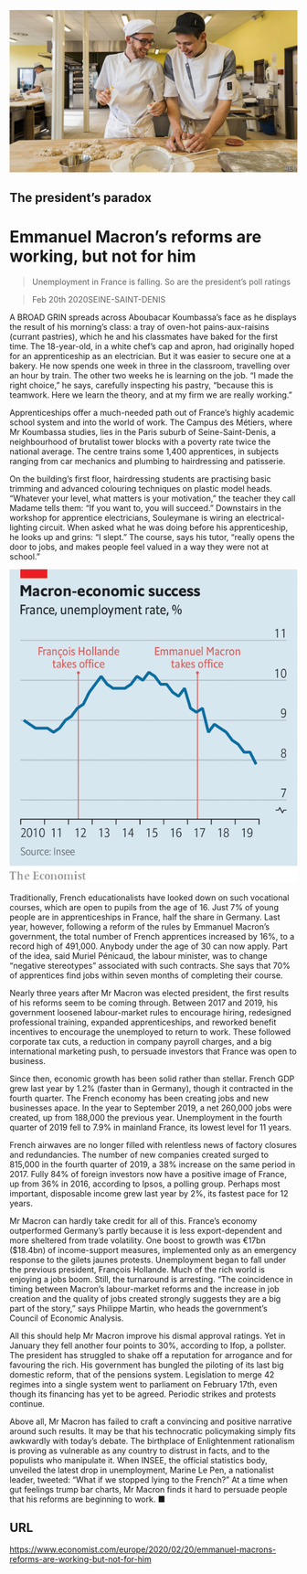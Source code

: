 ![](./images/20200222_EUP001_0.jpg)

## The president’s paradox

# Emmanuel Macron’s reforms are working, but not for him

> Unemployment in France is falling. So are the president’s poll ratings

> Feb 20th 2020SEINE-SAINT-DENIS

A BROAD GRIN spreads across Aboubacar Koumbassa’s face as he displays the result of his morning’s class: a tray of oven-hot pains-aux-raisins (currant pastries), which he and his classmates have baked for the first time. The 18-year-old, in a white chef’s cap and apron, had originally hoped for an apprenticeship as an electrician. But it was easier to secure one at a bakery. He now spends one week in three in the classroom, travelling over an hour by train. The other two weeks he is learning on the job. “I made the right choice,” he says, carefully inspecting his pastry, “because this is teamwork. Here we learn the theory, and at my firm we are really working.”

Apprenticeships offer a much-needed path out of France’s highly academic school system and into the world of work. The Campus des Métiers, where Mr Koumbassa studies, lies in the Paris suburb of Seine-Saint-Denis, a neighbourhood of brutalist tower blocks with a poverty rate twice the national average. The centre trains some 1,400 apprentices, in subjects ranging from car mechanics and plumbing to hairdressing and patisserie.

On the building’s first floor, hairdressing students are practising basic trimming and advanced colouring techniques on plastic model heads. “Whatever your level, what matters is your motivation,” the teacher they call Madame tells them: “If you want to, you will succeed.” Downstairs in the workshop for apprentice electricians, Souleymane is wiring an electrical-lighting circuit. When asked what he was doing before his apprenticeship, he looks up and grins: “I slept.” The course, says his tutor, “really opens the door to jobs, and makes people feel valued in a way they were not at school.”

![](./images/20200222_EUC370.png)

Traditionally, French educationalists have looked down on such vocational courses, which are open to pupils from the age of 16. Just 7% of young people are in apprenticeships in France, half the share in Germany. Last year, however, following a reform of the rules by Emmanuel Macron’s government, the total number of French apprentices increased by 16%, to a record high of 491,000. Anybody under the age of 30 can now apply. Part of the idea, said Muriel Pénicaud, the labour minister, was to change “negative stereotypes” associated with such contracts. She says that 70% of apprentices find jobs within seven months of completing their course.

Nearly three years after Mr Macron was elected president, the first results of his reforms seem to be coming through. Between 2017 and 2019, his government loosened labour-market rules to encourage hiring, redesigned professional training, expanded apprenticeships, and reworked benefit incentives to encourage the unemployed to return to work. These followed corporate tax cuts, a reduction in company payroll charges, and a big international marketing push, to persuade investors that France was open to business.

Since then, economic growth has been solid rather than stellar. French GDP grew last year by 1.2% (faster than in Germany), though it contracted in the fourth quarter. The French economy has been creating jobs and new businesses apace. In the year to September 2019, a net 260,000 jobs were created, up from 188,000 the previous year. Unemployment in the fourth quarter of 2019 fell to 7.9% in mainland France, its lowest level for 11 years.

French airwaves are no longer filled with relentless news of factory closures and redundancies. The number of new companies created surged to 815,000 in the fourth quarter of 2019, a 38% increase on the same period in 2017. Fully 84% of foreign investors now have a positive image of France, up from 36% in 2016, according to Ipsos, a polling group. Perhaps most important, disposable income grew last year by 2%, its fastest pace for 12 years.

Mr Macron can hardly take credit for all of this. France’s economy outperformed Germany’s partly because it is less export-dependent and more sheltered from trade volatility. One boost to growth was €17bn ($18.4bn) of income-support measures, implemented only as an emergency response to the gilets jaunes protests. Unemployment began to fall under the previous president, François Hollande. Much of the rich world is enjoying a jobs boom. Still, the turnaround is arresting. “The coincidence in timing between Macron’s labour-market reforms and the increase in job creation and the quality of jobs created strongly suggests they are a big part of the story,” says Philippe Martin, who heads the government’s Council of Economic Analysis.

All this should help Mr Macron improve his dismal approval ratings. Yet in January they fell another four points to 30%, according to Ifop, a pollster. The president has struggled to shake off a reputation for arrogance and for favouring the rich. His government has bungled the piloting of its last big domestic reform, that of the pensions system. Legislation to merge 42 regimes into a single system went to parliament on February 17th, even though its financing has yet to be agreed. Periodic strikes and protests continue.

Above all, Mr Macron has failed to craft a convincing and positive narrative around such results. It may be that his technocratic policymaking simply fits awkwardly with today’s debate. The birthplace of Enlightenment rationalism is proving as vulnerable as any country to distrust in facts, and to the populists who manipulate it. When INSEE, the official statistics body, unveiled the latest drop in unemployment, Marine Le Pen, a nationalist leader, tweeted: “What if we stopped lying to the French?” At a time when gut feelings trump bar charts, Mr Macron finds it hard to persuade people that his reforms are beginning to work. ■

## URL

https://www.economist.com/europe/2020/02/20/emmanuel-macrons-reforms-are-working-but-not-for-him

